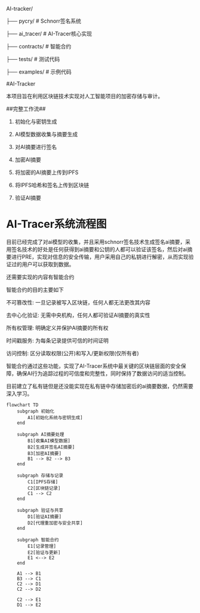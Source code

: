 

AI-tracker/


├── pycry/          # Schnorr签名系统


├── ai_tracer/      # AI-Tracer核心实现


├── contracts/      # 智能合约


├── tests/          # 测试代码


├── examples/       # 示例代码

#AI-Tracker


本项目旨在利用区块链技术实现对人工智能项目的加密存储与审计。


##完整工作流##

1. 初始化与密钥生成


2. AI模型数据收集与摘要生成


3. 对AI摘要进行签名


4. 加密AI摘要


5. 将加密的AI摘要上传到IPFS


6. 将IPFS哈希和签名上传到区块链


7. 验证AI摘要


# AI-Tracer系统流程图

目前已经完成了对ai模型的收集，并且采用schnorr签名技术生成签名ai摘要，采用签名技术的好处是任何获得到ai摘要和公钥的人都可以验证该签名，然后对ai摘要进行PRE，实现对信息的安全传输，用户采用自己的私钥进行解密，从而实现验证过的用户可以获取到数据。

还需要实现的内容有智能合约


智能合约的目的主要如下

不可篡改性: 一旦记录被写入区块链，任何人都无法更改其内容


去中心化验证: 无需中央机构，任何人都可验证AI摘要的真实性


所有权管理: 明确定义并保护AI摘要的所有权


时间戳服务: 为每条记录提供可信的时间证明


访问控制: 区分读取权限(公开)和写入/更新权限(仅所有者)


智能合约通过这些功能，实现了AI-Tracer系统中最关键的区块链层面的安全保障，确保AI行为追踪过程的可信度和完整性，同时保持了数据访问的适当控制。

目前建立了私有链但是还没能实现在私有链中存储加密后的ai摘要数据，仍然需要深入学习。

```mermaid
flowchart TD
    subgraph 初始化
        A1[初始化系统与密钥生成]
    end

    subgraph AI摘要处理
        B1[收集AI模型数据]
        B2[生成并签名AI摘要]
        B3[加密AI摘要]
        B1 --> B2 --> B3
    end

    subgraph 存储与记录
        C1[IPFS存储]
        C2[区块链记录]
        C1 --> C2
    end

    subgraph 验证与共享
        D1[验证AI摘要]
        D2[代理重加密与安全共享]
    end

    subgraph 智能合约
        E1[记录管理]
        E2[验证与更新]
        E1 <--> E2
    end
    
    A1 --> B1
    B3 --> C1
    C2 --> D1
    C2 --> D2
    
    C2 --> E1
    D1 --> E2
